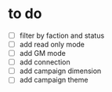 # to do
* [ ] filter by faction and status
* [ ] add read only mode
* [ ] add GM mode
* [ ] add connection
* [ ] add campaign dimension
* [ ] add campaign theme
